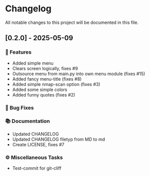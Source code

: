 # Changelog

All notable changes to this project will be documented in this file.

## [0.2.0] - 2025-05-09

### 🚀 Features

- Added simple menu
- Clears screen logically, fixes #9
- Outsource menu from main.py into own menu module (fixes #15)
- Added fancy menu-title (fixes #8)
- Added simple nmap-scan option (fixes #3)
- Added some simple colors
- Added funny quotes (fixes #2)

### 🐛 Bug Fixes

### 📚 Documentation

- Updated CHANGELOG
- Updated CHANGELOG filetyp from MD to md
- Create LICENSE, fixes #7

### ⚙️ Miscellaneous Tasks

- Test-commit for git-cliff

<!-- generated by git-cliff -->
